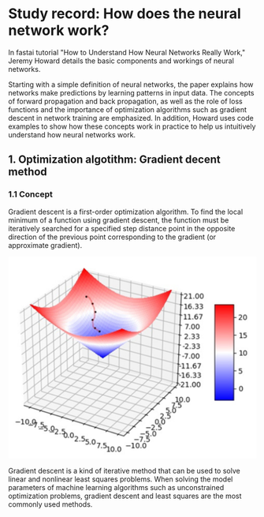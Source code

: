 # Study record: How does the neural network work?

In fastai tutorial "How to Understand How Neural Networks Really Work," Jeremy Howard details the basic components and workings of neural networks.  

Starting with a simple definition of neural networks, the paper explains how networks make predictions by learning patterns in input data. 
The concepts of forward propagation and back propagation, as well as the role of loss functions and the importance of optimization algorithms such as gradient descent in network training are emphasized. 
In addition, Howard uses code examples to show how these concepts work in practice to help us intuitively understand how neural networks work.

## 1. Optimization algotithm: Gradient decent method

### 1.1 Concept
Gradient descent is a first-order optimization algorithm. To find the local minimum of a function using gradient descent, the function must be iteratively searched for a specified step distance point in the opposite direction of the previous point corresponding to the gradient (or approximate gradient).

![Image description](gradientdecent.png)

Gradient descent is a kind of iterative method that can be used to solve linear and nonlinear least squares problems. When solving the model parameters of machine learning algorithms such as unconstrained optimization problems, gradient descent and least squares are the most commonly used methods.
